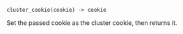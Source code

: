 ```
cluster_cookie(cookie) -> cookie
```

Set the passed cookie as the cluster cookie, then returns it.
